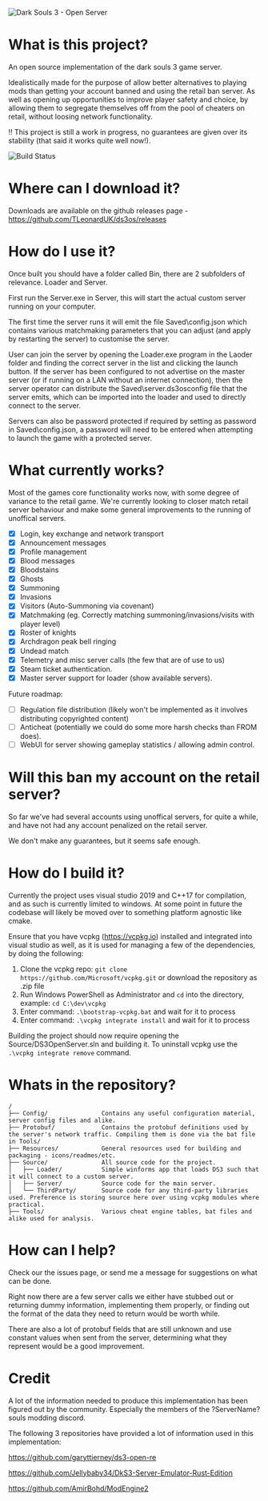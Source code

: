 ![Dark Souls 3 - Open Server](https://github.com/TLeonardUK/ds3os/blob/main/Resources/banner.png?raw=true)

# What is this project?
An open source implementation of the dark souls 3 game server. 

Idealistically made for the purpose of allow better alternatives to playing mods than getting your account banned and using the retail ban server. As well as opening up opportunities to improve player safety and choice, by allowing them to segregate themselves off from the pool of cheaters on retail, without loosing network functionality.

:bangbang: This project is still a work in progress, no guarantees are given over its stability (that said it works quite well now!).

![Build Status](https://github.com/TLeonardUK/ds3os/actions/workflows/ci.yml/badge.svg)

# Where can I download it?
Downloads are available on the github releases page - https://github.com/TLeonardUK/ds3os/releases

# How do I use it?
Once built you should have a folder called Bin, there are 2 subfolders of relevance. Loader and Server. 

First run the Server.exe in Server, this will start the actual custom server running on your computer. 

The first time the server runs it will emit the file Saved\config.json which contains various matchmaking parameters that you can adjust (and apply by restarting the server) to customise the server.

User can join the server by opening the Loader.exe program in the Laoder folder and finding the correct server in the list and clicking the launch button. If the server has been configured to not advertise on the master server (or if running on a LAN without an internet connection), then the server operator can distribute the Saved\server.ds3osconfig file that the server emits, which can be imported into the loader and used to directly connect to the server.

Servers can also be password protected if required by setting as password in Saved\config.json, a password will need to be entered when attempting to launch the game with a protected server.

# What currently works?
Most of the games core functionality works now, with some degree of variance to the retail game. We're currently looking to closer
match retail server behaviour and make some general improvements to the running of unoffical servers.

- [x] Login, key exchange and network transport
- [x] Announcement messages
- [x] Profile management
- [x] Blood messages
- [x] Bloodstains
- [x] Ghosts
- [x] Summoning
- [x] Invasions
- [x] Visitors (Auto-Summoning via covenant)
- [x] Matchmaking (eg. Correctly matching summoning/invasions/visits with player level)
- [x] Roster of knights
- [x] Archdragon peak bell ringing
- [x] Undead match
- [x] Telemetry and misc server calls (the few that are of use to us)
- [x] Steam ticket authentication.
- [x] Master server support for loader (show available servers).

Future roadmap:

- [ ] Regulation file distribution (likely won't be implemented as it involves distributing copyrighted content)
- [ ] Anticheat (potentially we could do some more harsh checks than FROM does).
- [ ] WebUI for server showing gameplay statistics / allowing admin control.

# Will this ban my account on the retail server?
So far we've had several accounts using unoffical servers, for quite a while, and have not had any account penalized on the retail server.

We don't make any guarantees, but it seems safe enough.

# How do I build it?
Currently the project uses visual studio 2019 and C++17 for compilation, and as such is currently limited to windows. At some point in future the codebase will likely be moved over to something platform agnostic like cmake.

Ensure that you have vcpkg (https://vcpkg.io) installed and integrated into visual studio as well, as it is used for managing a few of the dependencies, by doing the following:

1. Clone the vcpkg repo: `git clone https://github.com/Microsoft/vcpkg.git` or download the repository as .zip file
2. Run Windows PowerShell as Administrator and `cd` into the directory, example: `cd C:\dev\vcpkg`
3. Enter command: `.\bootstrap-vcpkg.bat` and wait for it to process
4. Enter command: `.\vcpkg integrate install` and wait for it to process

Building the project should now require opening the Source/DS3OpenServer.sln and building it. To uninstall vcpkg use the `.\vcpkg integrate remove` command.

# Whats in the repository?
```
/
├── Config/               Contains any useful configuration material, server config files and alike.
├── Protobuf/             Contains the protobuf definitions used by the server's network traffic. Compiling them is done via the bat file in Tools/
├── Resources/            General resources used for building and packaging - icons/readmes/etc.
├── Source/               All source code for the project.
│   ├── Loader/           Simple winforms app that loads DS3 such that it will connect to a custom server.
│   ├── Server/           Source code for the main server.
│   └── ThirdParty/       Source code for any third-party libraries used. Preference is storing source here over using vcpkg modules where practical.
├── Tools/                Various cheat engine tables, bat files and alike used for analysis.
```

# How can I help?
Check our the issues page, or send me a message for suggestions on what can be done.

Right now there are a few server calls we either have stubbed out or returning dummy information, implementing
them properly, or finding out the format of the data they need to return would be worth while.

There are also a lot of protobuf fields that are still unknown and use constant values when sent from the 
server, determining what they represent would be a good improvement.

# Credit
A lot of the information needed to produce this implementation has been figured out by the community. 
Especially the members of the ?ServerName? souls modding discord.

The following 3 repositories have provided a lot of information used in this implementation:

https://github.com/garyttierney/ds3-open-re

https://github.com/Jellybaby34/DkS3-Server-Emulator-Rust-Edition

https://github.com/AmirBohd/ModEngine2
